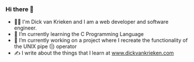### Hi there 👋

- 👨‍💻 I'm Dick van Krieken and I am a web developer and software engineer.
- 🌱 I’m currently learning the C Programming Language
- 🔭 I’m currently working on a project where I recreate the functionality of the UNIX pipe (|) operator
- ✍️ I write about the things that I learn at www.dickvankrieken.com


<!--
**dickvankrieken/dickvankrieken** is a ✨ _special_ ✨ repository because its `README.md` (this file) appears on your GitHub profile.

Here are some ideas to get you started:

- 🔭 I’m currently working on ...
- 🌱 I’m currently learning ...
- 👯 I’m looking to collaborate on ...
- 🤔 I’m looking for help with ...
- 💬 Ask me about ...
- 📫 How to reach me: ...
- 😄 Pronouns: ...
- ⚡ Fun fact: ...
-->
